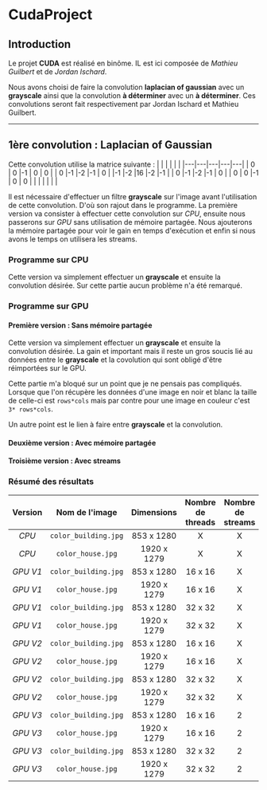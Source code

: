 # CudaProject

## Introduction

Le projet **CUDA** est réalisé en binôme. IL est ici composée de *Mathieu Guilbert* et de *Jordan Ischard*.

Nous avons choisi de faire la convolution **laplacian of gaussian** avec un **grayscale** ainsi que la convolution **à déterminer** avec un **à déterminer**. Ces convolutions seront fait respectivement par Jordan Ischard et Mathieu Guilbert.

---

## 1ère convolution : **Laplacian of Gaussian**

Cette convolution utilise la matrice suivante :
|   |   |   |   |   |
|---|---|---|---|---|
| 0 | 0 |-1 | 0 | 0 |
| 0 |-1 |-2 |-1 | 0 |
|-1 |-2 |16 |-2 |-1 |
| 0 |-1 |-2 |-1 | 0 |
| 0 | 0 |-1 | 0 | 0 |
|   |   |   |   |   |

Il est nécessaire d'effectuer un filtre **grayscale** sur l'image avant l'utilisation de cette convolution. D'où son rajout dans le programme. La première version va consister à effectuer cette convolution sur *CPU*, ensuite nous passerons sur *GPU* sans utilisation de mémoire partagée. Nous ajouterons la mémoire partagée pour voir le gain en temps d'exécution et enfin si nous avons le temps on utilisera les streams.

### Programme sur CPU

Cette version va simplement effectuer un **grayscale** et ensuite la convolution désirée. Sur cette partie aucun problème n'a été remarqué.

### Programme sur GPU

#### Première version : Sans mémoire partagée

Cette version va simplement effectuer un **grayscale** et ensuite la convolution désirée. La gain et important mais il reste un gros soucis lié au données entre le **grayscale** et la covolution qui sont obligé d'être réimportées sur le GPU.

Cette partie m'a bloqué sur un point que je ne pensais pas compliqués. Lorsque que l'on récupère les données d'une image en noir et blanc la taille de celle-ci est `rows*cols` mais par contre pour une image en couleur c'est `3* rows*cols`.

Un autre point est le lien à faire entre **grayscale** et la convolution.


#### Deuxième version : Avec mémoire partagée

#### Troisième version : Avec streams

### Résumé des résultats

| Version | Nom de l'image | Dimensions | Nombre de threads | Nombre de streams | Temps d'exécution (millisecondes) | Gain
| :--: | :--: | :--: | :--: | :--: | :--: | :--: |
| *CPU* | `color_building.jpg` | 853 x 1280 | X | X | 28 | X |
| *CPU* | `color_house.jpg` | 1920 x 1279 | X | X | 63 | X |
| *GPU V1* | `color_building.jpg` | 853 x 1280 | 16 x 16 | X | 0.40 |  |
| *GPU V1* | `color_house.jpg` | 1920 x 1279 | 16 x 16 | X | 0.75 |  |
| *GPU V1* | `color_building.jpg` | 853 x 1280 | 32 x 32 | X | 0.33 |  |
| *GPU V1* | `color_house.jpg` | 1920 x 1279 | 32 x 32 | X | 0.60 |  |
| *GPU V2* | `color_building.jpg` | 853 x 1280 | 16 x 16 | X | ? | ? |
| *GPU V2* | `color_house.jpg` | 1920 x 1279 | 16 x 16 | X | ? | ? |
| *GPU V2* | `color_building.jpg` | 853 x 1280 | 32 x 32 | X | ? | ? |
| *GPU V2* | `color_house.jpg` | 1920 x 1279 | 32 x 32 | X | ? | ? |
| *GPU V3* | `color_building.jpg` | 853 x 1280 | 16 x 16 | 2 | ? | ? |
| *GPU V3* | `color_house.jpg` | 1920 x 1279 | 16 x 16 | 2 | ? | ? |
| *GPU V3* | `color_building.jpg` | 853 x 1280 | 32 x 32 | 2 | ? | ? |
| *GPU V3* | `color_house.jpg` | 1920 x 1279 | 32 x 32 | 2 | ? | ? |

